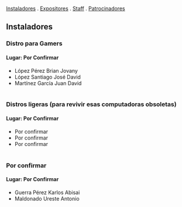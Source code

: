 [Instaladores](./instaladores.md) . [Expositores](./expositores) . [Staff](./staff.md) . [Patrocinadores](./patrocinadores.md)

## Instaladores

### Distro para Gamers
#### Lugar: Por Confirmar
- López Pérez Brian Jovany
- López Santiago José David
- Martínez García Juan David<br><br>


### Distros ligeras (para revivir esas computadoras obsoletas)
#### Lugar: Por Confirmar
- Por confirmar
- Por confirmar
- Por confirmar<br><br>


### Por confirmar
#### Lugar: Por Confirmar
- Guerra Pérez Karlos Abisai
- Maldonado Ureste Antonio<br><br>
